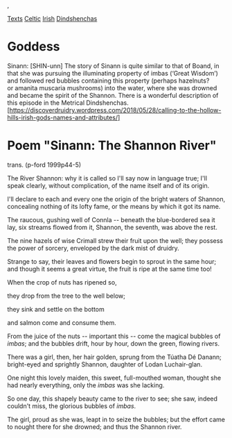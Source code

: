  , 

[Texts](languages)
[Celtic](texts-celtic.md)
[Irish](texts-irish.md)
[Dindshenchas](dindshenchas.md)

# Goddess
Sinann: [SHIN-unn] The story of Sinann is quite similar to that of Boand, in that she was pursuing the illuminating property of imbas (‘Great Wisdom’) and followed red bubbles containing this property (perhaps hazelnuts? or amanita muscaria mushrooms) into the water, where she was drowned and became the spirit of the Shannon. There is a wonderful description of this episode in the Metrical Dindshenchas. [https://discoverdruidry.wordpress.com/2018/05/28/calling-to-the-hollow-hills-irish-gods-names-and-attributes/]







# Poem "Sinann: The Shannon River"

trans. (p-ford 1999p44-5)

The River Shannon: why it is called so
I'll say now in language true;
I'll speak clearly, without complication,
of the name itself and of its origin.

I'll declare to each and every one
the origin of the bright waters of Shannon,
concealing nothing of its lofty fame,
or the means by which it got its name.

The raucous, gushing well of Connla --
beneath the blue-bordered sea it lay,
six streams flowed from it,
Shannon, the seventh, was above the rest.

The nine hazels of wise Crimall
strew their fruit upon the well;
they possess the power of sorcery,
enveloped by the dark mist of druidry.

Strange to say, their leaves and flowers
begin to sprout in the same hour;
and though it seems a great virtue,
the fruit is ripe at the same time too!

When the crop of nuts has ripened so,

they drop from the tree to the well below;

they sink and settle on the bottom

and salmon come and consume them.

From the juice of the nuts -- important this --
come the magical bubbles of *imbas*;
and the bubbles drift, hour by hour,
down the green, flowing rivers.

There was a girl, then, her hair golden,
sprung from the Túatha Dé Danann;
bright-eyed and sprightly Shannon,
daughter of Lodan Luchair-glan.


One night this lovely maiden,
this sweet, full-mouthed woman,
thought she had nearly everything,
only the *imbas* was she lacking.

So one day, this shapely beauty
came to the river to see;
she saw, indeed couldn't miss,
the glorious bubbles of *imbas*.

The girl, proud as she was,
leapt in to seize the bubbles;
but the effort came to nought there
for she drowned; and thus the Shannon river.
